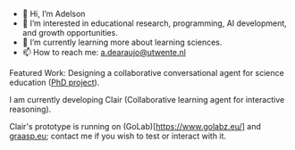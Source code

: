 - 👋 Hi, I’m Adelson
- 👀 I’m interested in educational research, programming, AI development, and growth opportunities.
- 🌱 I’m currently learning more about learning sciences.
- 📫 How to reach me: a.dearaujo@utwente.nl 

Featured Work: Designing a collaborative conversational agent for science education ([PhD project](https://docs.google.com/document/d/1uJyHMEyYdVQylp6tI4gXH4euJcMqFQFo/edit?usp=sharing&ouid=117296470013615203144&rtpof=true&sd=true)). 

I am currently developing Clair (Collaborative learning agent for interactive reasoning). 

Clair's prototype is running on (GoLab)[https://www.golabz.eu/] and [graasp.eu](https://graasp.eu/); contact me if you wish to test or interact with it.



<!---
adaj/adaj is a ✨ special ✨ repository because its `README.md` (this file) appears on your GitHub profile.
You can click the Preview link to take a look at your changes.
--->
